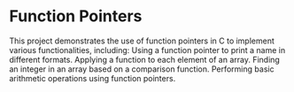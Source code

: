 # Function Pointers

This project demonstrates the use of function pointers in C to implement various functionalities, 
including:
Using a function pointer to print a name in different formats.
Applying a function to each element of an array.
Finding an integer in an array based on a comparison function.
Performing basic arithmetic operations using function pointers.